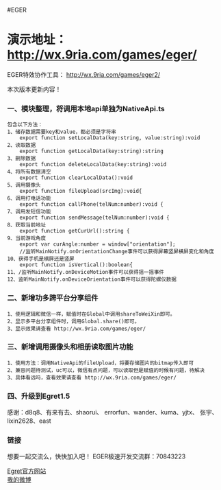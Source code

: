 #EGER

演示地址：
http://wx.9ria.com/games/eger/
===================================
EGER特效协作工具：
http://wx.9ria.com/games/eger2/

本次版本更新内容！
  
### 一、模块整理，将调用本地api单独为NativeApi.ts

    包含以下方法：
    1、储存数据需要key和value，都必须是字符串
        export function setLocalData(key:string, value:string):void
    2、读取数据
        export function getLocalData(key:string):string
    3、删除数据
        export function deleteLocalData(key:string):void
    4、将所有数据清空
        export function clearLocalData():void
    5、调用摄像头
        export function fileUpload(srcImg):void{ 
    6、调用打电话功能
        export function callPhone(telNum:number):void {
    7、调用发短信功能
        export function sendMessage(telNum:number):void {
    8、获取当前地址
        export function getCurUrl():string {
    9、当前游戏角度
        export var curAngle:number = window["orientation"]; 
        //监听MainNotify.onOrientationChange事件可以获得屏幕竖屏横屏变化和角度
    10、获得手机是横屏还是竖屏
        export function isVertical():boolean{ 
    11、/监听MainNotify.onDeviceMotion事件可以获得摇一摇事件
    12、监听MainNotify.onDeviceOrientation事件可以获得陀螺仪数据

### 二、新增功多跨平台分享组件

    1、使用逻辑和微信一样，赋值时在Global中调用shareToWeiXin即可。
    2、显示多平台分享组件时，调用Global.share()即可。
    3、显示效果请查看 http://wx.9ria.com/games/eger/
    
### 三、新增调用摄像头和相册读取图片功能
    
    1、使用方法：调用NativeApi的fileUpload，将要存储图片的bitmap传入即可
    2、兼容问题待测试，uc可以，微信有点问题，可以读取但是赋值的时候有问题，待解决
    3、具体看远吗，查看效果请查看 http://wx.9ria.com/games/eger/

### 四、升级到Egret1.5

感谢：d8q8、有来有去、shaorui、 errorfun、wander、kuma、yjtx、 张宇、lixin2628、east

### 链接

想要一起交流么，快快加入吧！
EGER极速开发交流群：70843223

[Egret官方网站](egret-labs.org)<br />
[我的微博](http://weibo.com/1856526021/profile?topnav=1&wvr=6)<br />